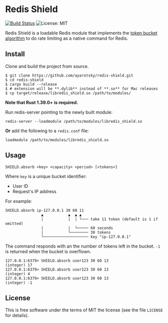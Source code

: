# Redis Shield

[![Build Status](https://travis-ci.com/ayarotsky/redis-shield.svg?branch=master)](https://travis-ci.com/ayarotsky/redis-shield) ![License: MIT](https://img.shields.io/badge/License-MIT-green.svg)

Redis Shield is a loadable Redis module that implements the
[token bucket algorithm](https://en.wikipedia.org/wiki/Token_bucket)
to do rate limiting as a native command for Redis.

## Install

Clone and build the project from source.

```
$ git clone https://github.com/ayarotsky/redis-shield.git
$ cd redis-shield
$ cargo build --release
$ # extension will be **.dylib** instead of **.so** for Mac releases
$ cp target/release/libredis_shield.so /path/to/modules/
```

**Note that Rust 1.39.0+ is required.**

Run redis-server pointing to the newly built module:

```
redis-server --loadmodule /path/to/modules/libredis_shield.so
```

**Or** add the following to a `redis.conf` file:

```
loadmodule /path/to/modules/libredis_shield.so
```

## Usage

```
SHIELD.absorb <key> <capacity> <period> [<tokens>]
```

Where `key` is a unique bucket identifier:

* User ID
* Request's IP address

For example:

```
SHIELD.absorb ip-127.0.0.1 30 60 11
                ▲           ▲  ▲ ▲
                |           |  | └─── take 11 token (default is 1 if omitted)
                |           |  └───── 60 seconds
                |           └──────── 30 tokens
                └──────────────────── key "ip-127.0.0.1"
```

The command responds with an the number of tokens left in the bucket.
`-1` is returned when the bucket is overflown.

```
127.0.0.1:6379> SHIELD.absorb user123 30 60 13
(integer) 17
127.0.0.1:6379> SHIELD.absorb user123 30 60 13
(integer) 4
127.0.0.1:6379> SHIELD.absorb user123 30 60 13
(integer) -1
```

## License

This is free software under the terms of MIT the license (see the file
`LICENSE` for details).
